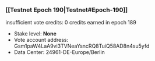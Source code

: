 ### [[Testnet Epoch 190|Testnet#Epoch-190]]
insufficient vote credits: 0 credits earned in epoch 189
* Stake level: **None**
* Vote account address: Gsm1paW4LaA9vi3TVNeaYsncRQ8TuiQ58AD8n4su5yfd
* Data Center: 24961-DE-Europe/Berlin
